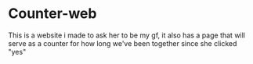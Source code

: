# Counter-web
This is a website i made to ask her to be my gf, it also has a page that will serve as a counter for how long we've been together since she clicked "yes"
